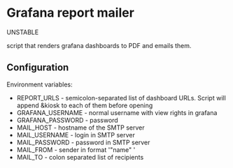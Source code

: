 # Grafana report mailer

UNSTABLE

script that renders grafana dashboards to PDF and emails them.

## Configuration

Environment variables:

- REPORT_URLS - semicolon-separated list of dashboard URLs. Script will append &kiosk to each of them before opening
- GRAFANA_USERNAME - normal username with view rights in grafana
- GRAFANA_PASSWORD - password
- MAIL_HOST - hostname of the SMTP server
- MAIL_USERNAME - login in SMTP server
- MAIL_PASSWORD - password in SMTP server
- MAIL_FROM - sender in format '"name" <email>'
- MAIL_TO - colon separated list of recipients

